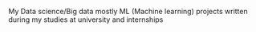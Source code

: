 My Data science/Big data mostly ML (Machine learning) projects written during my studies at university and internships
